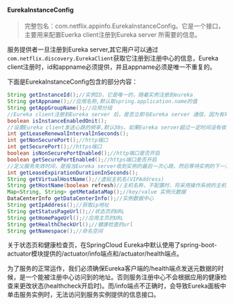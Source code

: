#### EurekaInstanceConfig

> 完整包名：com.netflix.appinfo.EurekaInstanceConfig。它是一个接口，主要用来配置Euerka client注册到Eureka server 所需要的信息。

服务提供者一旦注册到Eureka server,其它用户可以通过```com.netflix.discovery.EurekaClient```获取它注册到注册中心的信息，Eureka client注册时，id和appname必须提供，并且appname必须是唯一不重复的。

下面是EurekaInstanceConfig包含的部分内容：

```java
String getInstanceId();//实例ID，它是唯一的，随着实例注册到eureka
String getAppname();//应用名称,默认取spring.application.name的值
String getAppGroupName();//应用分组
//Eureka client注册到Eureka server 后，是否立即与Eureka server 通信，因为有时候客户端需要做一些准备来与Eureka server通信。true 立即通信。
boolean isInstanceEnabledOnit();
//设置Eureka client发送心跳的频率,默认30s，如果Eureka server超过一定时间没有收到心跳,会将该实例移除掉
int getLeaseRenewalIntervalInSeconds();
int getNonSecurePort();//http端口
int getSecurePort();//https端口
boolean isNonSecurePortEnabled();//http端口是否开启
boolean getSecurePortEnabled();//https端口是否开启
//定义服务失效时间，是指当Eureka server收到实例的最后一次心跳，然后等待实例的下一次心跳，如果等待的时间超过了失效时间，注册的实例就会被eurekaserver移除掉，其它服务不能访问。
int getLeaseExpirationDurationInSeconds();
String getVirtualHostName();//虚拟主机名(VIPAddress)
String getHostName(boolean refresh)//主机名称，不配置时，将采用操作系统的主机名
Map<String, String> getMetadataMap();//key/value 实例元数据 
DataCenterInfo getDataCenterInfo();//实例数据中心
String getIpAddress();//获取ip地址
String getStatusPageUrl();//状态页的URL
String getHomePageUrl();//应用主页的URL
String getHealthCheckUrl();//健康检查的url
String getNamespace();//命名空间

```

关于状态页和健康检查页，在SpringCloud Eureka中默认使用了spring-boot-actuator模块提供的/actuator/info端点和/actuator/health端点。

为了服务的正常运作，我们必须确保Eureka客户端的/health端点发送元数据的时候，是一个能被注册中心访问到的地址。否则服务注册中心不会根据应用的健康检查来更改状态(healthcheck开启时)。而/info端点不正确时，会导致Eureka面板中单击服务实例时，无法访问到服务实例提供的信息接口。







